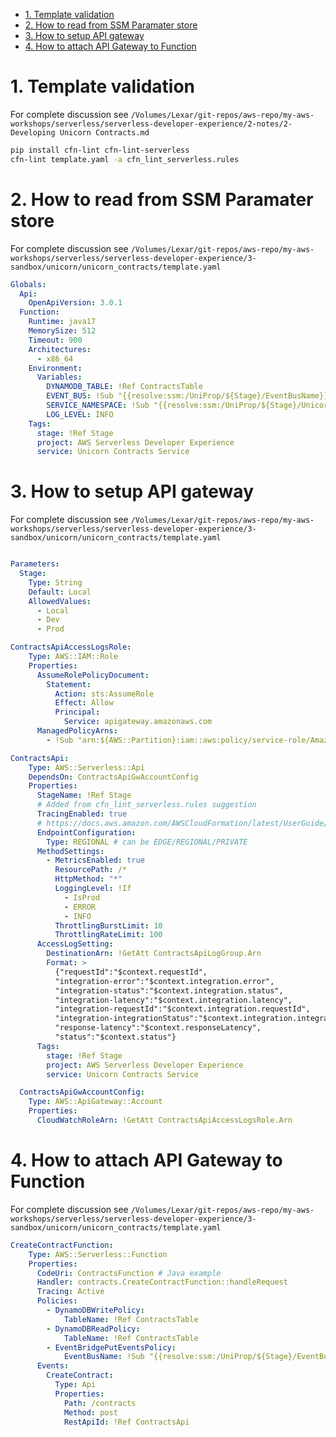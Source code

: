 
<!-- TOC -->

- [1. Template validation](#1-template-validation)
- [2. How to read from SSM Paramater store](#2-how-to-read-from-ssm-paramater-store)
- [3. How to setup API gateway](#3-how-to-setup-api-gateway)
- [4. How to attach API Gateway to Function](#4-how-to-attach-api-gateway-to-function)

<!-- /TOC -->

# 1. Template validation

For complete discussion see `/Volumes/Lexar/git-repos/aws-repo/my-aws-workshops/serverless/serverless-developer-experience/2-notes/2-Developing Unicorn Contracts.md`

```bash
pip install cfn-lint cfn-lint-serverless
cfn-lint template.yaml -a cfn_lint_serverless.rules
```

# 2. How to read from SSM Paramater store

For complete discussion see `/Volumes/Lexar/git-repos/aws-repo/my-aws-workshops/serverless/serverless-developer-experience/3-sandbox/unicorn/unicorn_contracts/template.yaml`

```yaml
Globals:
  Api:
    OpenApiVersion: 3.0.1
  Function:
    Runtime: java17
    MemorySize: 512
    Timeout: 900
    Architectures:
      - x86_64
    Environment:
      Variables:
        DYNAMODB_TABLE: !Ref ContractsTable
        EVENT_BUS: !Sub "{{resolve:ssm:/UniProp/${Stage}/EventBusName}}"
        SERVICE_NAMESPACE: !Sub "{{resolve:ssm:/UniProp/${Stage}/UnicornContractsNamespace}}"
        LOG_LEVEL: INFO
    Tags:
      stage: !Ref Stage
      project: AWS Serverless Developer Experience
      service: Unicorn Contracts Service
```

# 3. How to setup API gateway

For complete discussion see `/Volumes/Lexar/git-repos/aws-repo/my-aws-workshops/serverless/serverless-developer-experience/3-sandbox/unicorn/unicorn_contracts/template.yaml`

```yaml

Parameters:
  Stage:
    Type: String
    Default: Local
    AllowedValues:
      - Local
      - Dev
      - Prod

ContractsApiAccessLogsRole:
    Type: AWS::IAM::Role
    Properties:
      AssumeRolePolicyDocument:
        Statement:
          Action: sts:AssumeRole
          Effect: Allow
          Principal:
            Service: apigateway.amazonaws.com
      ManagedPolicyArns:
        - !Sub "arn:${AWS::Partition}:iam::aws:policy/service-role/AmazonAPIGatewayPushToCloudWatchLogs"

ContractsApi:
    Type: AWS::Serverless::Api
    DependsOn: ContractsApiGwAccountConfig
    Properties:
      StageName: !Ref Stage
      # Added from cfn_lint_serverless.rules suggestion
      TracingEnabled: true
      # https://docs.aws.amazon.com/AWSCloudFormation/latest/UserGuide/aws-properties-apigateway-restapi-endpointconfiguration.html
      EndpointConfiguration:
        Type: REGIONAL # can be EDGE/REGIONAL/PRIVATE
      MethodSettings:
        - MetricsEnabled: true
          ResourcePath: /*
          HttpMethod: "*"
          LoggingLevel: !If
            - IsProd
            - ERROR
            - INFO
          ThrottlingBurstLimit: 10
          ThrottlingRateLimit: 100
      AccessLogSetting:
        DestinationArn: !GetAtt ContractsApiLogGroup.Arn
        Format: >
          {"requestId":"$context.requestId",
          "integration-error":"$context.integration.error",
          "integration-status":"$context.integration.status",
          "integration-latency":"$context.integration.latency",
          "integration-requestId":"$context.integration.requestId",
          "integration-integrationStatus":"$context.integration.integrationStatus",
          "response-latency":"$context.responseLatency",
          "status":"$context.status"}
      Tags:
        stage: !Ref Stage
        project: AWS Serverless Developer Experience
        service: Unicorn Contracts Service

  ContractsApiGwAccountConfig:
    Type: AWS::ApiGateway::Account
    Properties:
      CloudWatchRoleArn: !GetAtt ContractsApiAccessLogsRole.Arn
```

# 4. How to attach API Gateway to Function

For complete discussion see `/Volumes/Lexar/git-repos/aws-repo/my-aws-workshops/serverless/serverless-developer-experience/3-sandbox/unicorn/unicorn_contracts/template.yaml`

```yaml
CreateContractFunction:
    Type: AWS::Serverless::Function
    Properties:
      CodeUri: ContractsFunction # Java example
      Handler: contracts.CreateContractFunction::handleRequest
      Tracing: Active
      Policies:
        - DynamoDBWritePolicy:
            TableName: !Ref ContractsTable
        - DynamoDBReadPolicy:
            TableName: !Ref ContractsTable
        - EventBridgePutEventsPolicy:
            EventBusName: !Sub "{{resolve:ssm:/UniProp/${Stage}/EventBusName}}"
      Events:
        CreateContract:
          Type: Api
          Properties:
            Path: /contracts
            Method: post
            RestApiId: !Ref ContractsApi
```